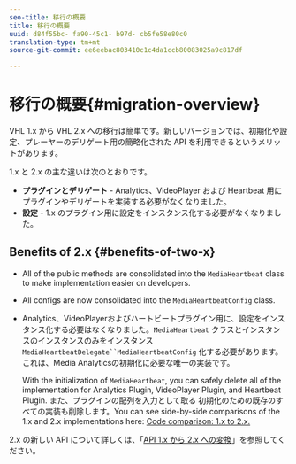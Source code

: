 ```yaml
---
seo-title: 移行の概要
title: 移行の概要
uuid: d84f55bc- fa90-45c1- b97d- cb5fe58e80c0
translation-type: tm+mt
source-git-commit: ee6eebac803410c1c4da1ccb80083025a9c817df

---
```



# 移行の概要{#migration-overview}

VHL 1.x から VHL 2.x への移行は簡単です。新しいバージョンでは、初期化や設定、プレーヤーのデリゲート用の簡略化された API を利用できるというメリットがあります。

1.x と 2.x の主な違いは次のとおりです。

* **プラグインとデリゲート** - Analytics、VideoPlayer および Heartbeat 用にプラグインやデリゲートを実装する必要がなくなりました。
* **設定** - 1.x のプラグイン用に設定をインスタンス化する必要がなくなりました。

## Benefits of 2.x {#benefits-of-two-x}

* All of the public methods are consolidated into the `MediaHeartbeat` class to make implementation easier on developers.
* All configs are now consolidated into the `MediaHeartbeatConfig` class.
* Analytics、VideoPlayerおよびハートビートプラグイン用に、設定をインスタンス化する必要はなくなりました。`MediaHeartbeat` クラスとインスタンスのインスタンスのみをインスタンス `MediaHeartbeatDelegate``MediaHeartbeatConfig` 化する必要があります。これは、Media Analyticsの初期化に必要な唯一の実装です。

   With the initialization of `MediaHeartbeat`, you can safely delete all of the implementation for Analytics Plugin, VideoPlayer Plugin, and Heartbeat Plugin. また、プラグインの配列を入力として取る 初期化のための既存のすべての実装も削除します。You can see side-by-side comparisons of the 1.x and 2.x implementations here: [Code comparison: 1.x to 2.x.](./code-comparison-1x-2x.md)

2.x の新しい API について詳しくは、「[API 1.x から 2.x への変換](./1x-2x-api-change.md)」を参照してください。
